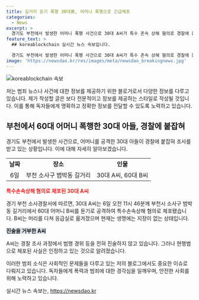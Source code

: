 ```yaml
---
title: 길거리 둔기 폭행 30대男, 어머니 폭행으로 긴급체포
categories:
  - News
excerpt: >
  경기도 부천에서 발생한 어머니 폭행 사건으로 30대 A씨가 특수 존속 상해 혐의로 경찰에 붙잡혀 조사를 받고 있다. A씨는 60대 어머니 B씨를 둔기로 폭행해 다치게 했으며, 경찰 출동 후 체포됐지만 범행 경위 등을 진술하지 않고 있다. B씨는 병원으로 옮겨졌지만 생명에는 지장이 없는 것으로 전해졌다. (150자)
feature_text: >
  ## koreablockchain 실시간 뉴스 속보입니다.

  경기도 부천에서 발생한 어머니 폭행 사건으로 30대 A씨가 특수 존속 상해 혐의로 경찰에 붙잡혀 조사를 받고 있다. A씨는 60대 어머니 B씨를 둔기로 폭행해 다치게 했으며, 경찰 출동 후 체포됐지만 범행 경위 등을 진술하지 않고 있다. B씨는 병원으로 옮겨졌지만 생명에는 지장이 없는 것으로 전해졌다. (150자)
image: 'https://newsdao.kr/res/images/meta/newsdao_breakingnews.jpg'
---
```


<p><img src="https://newsdao.kr/res/images/meta/newsdao_breakingnews.jpg" alt="koreablockchain 속보" /></p>

<p>저는 범죄 뉴스나 사건에 대한 정보를 제공하기 위한 블로거로서 다양한 정보를 다루고 있습니다. 제가 작성할 글은 보다 전문적이고 정보를 제공하는 스타일로 작성될 것입니다. 이를 통해 독자들에게 명확하고 정확한 정보를 전달할 수 있도록 노력하고 있습니다.</p>

<h2 data-ke-size="size26">부천에서 60대 어머니 폭행한 30대 아들, 경찰에 붙잡혀</h2>

<p data-ke-size="size16">경기도 부천에서 발생한 사건으로, 어머니를 공격한 30대 아들이 경찰에 붙잡혀 조사를 받고 있는 상황입니다. 이에 대해 자세히 알아보겠습니다.</p>

<table>
    <tr>
        <td style="text-align: center; height: 17px;"><b>날짜</b></td>
        <td style="text-align: center; height: 17px;"><b>장소</b></td>
        <td style="text-align: center; height: 17px;"><b>인물</b></td>
    </tr>
    <tr>
        <td style="text-align: center; height: 17px;">6일</td>
        <td style="text-align: center; height: 17px;">부천 소사구 범박동 길거리</td>
        <td style="text-align: center; height: 17px;">30대 A씨, 60대 B씨</td>
    </tr>
</table>

<p><b><span style="color: #ee2323;">특수손속상해 혐의로 체포된 30대 A씨</span></b></p>

<p data-ke-size="size16">경기 부천 소사경찰서에 따르면, 30대 A씨는 6일 오전 11시 46분께 부천시 소사구 범박동 길거리에서 60대 어머니 B씨를 둔기로 공격하여 특수손속상해 혐의로 체포됐습니다. B씨는 머리를 다쳐 응급실로 옮겨졌으며 현재는 생명에는 지장이 없는 상태입니다.</p>

<p><b><span style="background-color: #21538527;">진술을 거부한 A씨</span></b></p>

<p data-ke-size="size16">A씨는 경찰 조사 과정에서 범행 경위 등을 전혀 진술하지 않고 있습니다. 그러나 현행범으로 체포된 사실은 인정하고 있는 것으로 알려졌습니다.</p>

<p>이러한 범죄 소식은 사회적인 문제들을 다루고 있는 저의 블로그에서도 중요한 이슈로 다뤄지고 있습니다. 독자들에게 폭력과 범죄에 대한 경각심을 일깨우며, 안전한 사회를 위해 노력하고 있습니다.</p>
실시간 뉴스 속보는, <a href="https://newsdao.kr" rel="dofollow">https://newsdao.kr</a>


